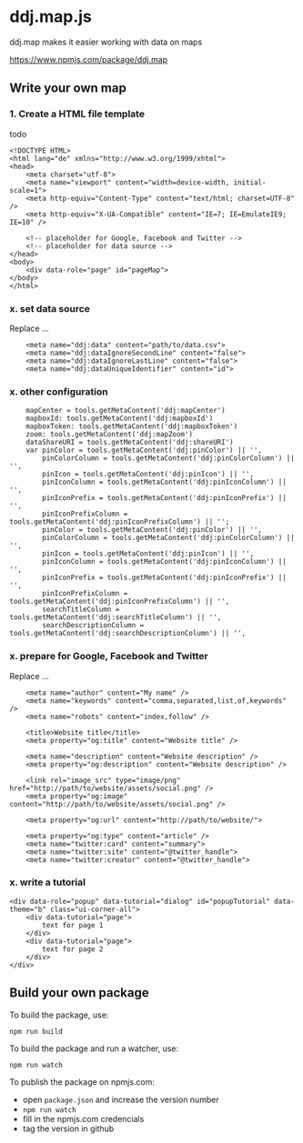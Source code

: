 # ddj.map.js

ddj.map makes it easier working with data on maps

https://www.npmjs.com/package/ddj.map

## Write your own map

### 1. Create a HTML file template

todo

```
<!DOCTYPE HTML>
<html lang="de" xmlns="http://www.w3.org/1999/xhtml">
<head>
	<meta charset="utf-8">
	<meta name="viewport" content="width=device-width, initial-scale=1">
	<meta http-equiv="Content-Type" content="text/html; charset=UTF-8" />
	<meta http-equiv="X-UA-Compatible" content="IE=7; IE=EmulateIE9; IE=10" />

	<!-- placeholder for Google, Facebook and Twitter -->
	<!-- placeholder for data source -->
</head>
<body>
	<div data-role="page" id="pageMap">
</body>
</html>
```

### x. set data source

Replace ...

```
	<meta name="ddj:data" content="path/to/data.csv">
	<meta name="ddj:dataIgnoreSecondLine" content="false">
	<meta name="ddj:dataIgnoreLastLine" content="false">
	<meta name="ddj:dataUniqueIdentifier" content="id">
```

### x. other configuration

```
	mapCenter = tools.getMetaContent('ddj:mapCenter')
	mapboxId: tools.getMetaContent('ddj:mapboxId')
	mapboxToken: tools.getMetaContent('ddj:mapboxToken')
	zoom: tools.getMetaContent('ddj:mapZoom')
	dataShareURI = tools.getMetaContent('ddj:shareURI')
	var pinColor = tools.getMetaContent('ddj:pinColor') || '',
		pinColorColumn = tools.getMetaContent('ddj:pinColorColumn') || '',
		pinIcon = tools.getMetaContent('ddj:pinIcon') || '',
		pinIconColumn = tools.getMetaContent('ddj:pinIconColumn') || '',
		pinIconPrefix = tools.getMetaContent('ddj:pinIconPrefix') || '',
		pinIconPrefixColumn = tools.getMetaContent('ddj:pinIconPrefixColumn') || '';
		pinColor = tools.getMetaContent('ddj:pinColor') || '',
		pinColorColumn = tools.getMetaContent('ddj:pinColorColumn') || '',
		pinIcon = tools.getMetaContent('ddj:pinIcon') || '',
		pinIconColumn = tools.getMetaContent('ddj:pinIconColumn') || '',
		pinIconPrefix = tools.getMetaContent('ddj:pinIconPrefix') || '',
		pinIconPrefixColumn = tools.getMetaContent('ddj:pinIconPrefixColumn') || '',
		searchTitleColumn = tools.getMetaContent('ddj:searchTitleColumn') || '',
		searchDescriptionColumn = tools.getMetaContent('ddj:searchDescriptionColumn') || '',

```

### x. prepare for Google, Facebook and Twitter

Replace ...

```
	<meta name="author" content="My name" />
	<meta name="keywords" content="comma,separated,list,of,keywords" />
	<meta name="robots" content="index,follow" />

 	<title>Website title</title>
	<meta property="og:title" content="Website title" />

	<meta name="description" content="Website description" />
	<meta property="og:description" content="Website description" />

	<link rel="image_src" type="image/png" href="http://path/to/website/assets/social.png" />
	<meta property="og:image" content="http://path/to/website/assets/social.png" />

	<meta property="og:url" content="http://path/to/website/">

	<meta property="og:type" content="article" />
	<meta name="twitter:card" content="summary">
	<meta name="twitter:site" content="@twitter_handle">
	<meta name="twitter:creator" content="@twitter_handle">
```

### x. write a tutorial

```
<div data-role="popup" data-tutorial="dialog" id="popupTutorial" data-theme="b" class="ui-corner-all">
	<div data-tutorial="page">
		text for page 1
	</div>
	<div data-tutorial="page">
		text for page 2
	</div>
</div>
```


## Build your own package

To build the package, use:

```npm run build```

To build the package and run a watcher, use:

```npm run watch```

To publish the package on npmjs.com:

- open ```package.json``` and increase the version number
- ```npm run watch```
- fill in the npmjs.com credencials
- tag the version in github
